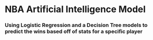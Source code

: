 # NBA Artificial Intelligence Model

### Using Logistic Regression and a Decision Tree models to predict the wins based off of stats for a specific player
